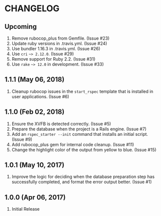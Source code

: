 # CHANGELOG

## Upcoming

1. Remove rubocop_plus from Gemfile.  (Issue #23)
1. Update ruby versions in .travis.yml.  (Issue #24)
1. Use bundler 1.16.3 in .travis.yml.  (Issue #26)
1. Use `cri` `~> 2.12.0`.  (Issue #29)
1. Remove support for Ruby 2.2.  (Issue #31)
1. Use `rake` `~> 12.0` in development.  (Issue #33)

## 1.1.1 (May 06, 2018)

1. Cleanup rubocop issues in the `start_rspec` template that is installed in user applications.  (Issue #6)

## 1.1.0 (Feb 02, 2018)

1. Ensure the XVFB is detected correctly.  (Issue #5)
1. Prepare the database when the project is a Rails engine.  (Issue #7)
1. Add an `rspec_starter --init` command that installs an initial script.  (Issue #9)
1. Add rubocop_plus gem for internal code cleanup.  (Issue #11)
1. Change the highlight color of the output from yellow to blue.  (Issue #15)

## 1.0.1 (May 10, 2017)

1. Improve the logic for deciding when the database preparation step has successfully completed, and format the error output better.  (Issue #1)

## 1.0.0 (Apr 06, 2017)

1. Initial Release
